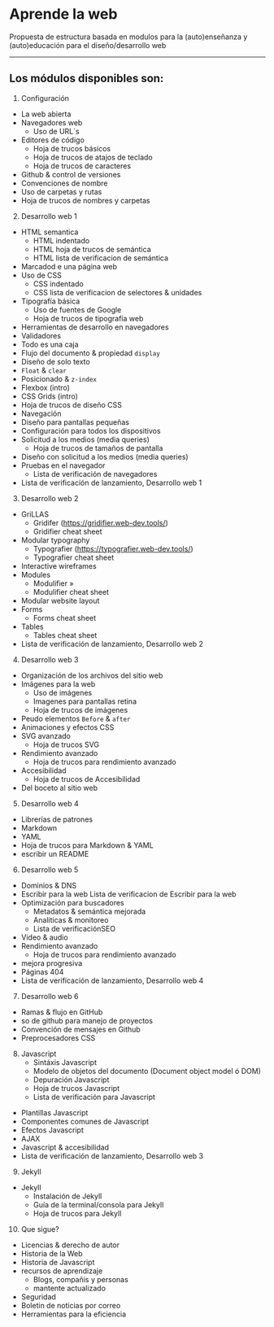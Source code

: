 # Aprende la web

Propuesta de estructura basada en modulos para la (auto)enseñanza y (auto)educación para el diseño/desarrollo web

-----------------------

## Los módulos disponibles son:

1. Configuración
  - La web abierta
  - Navegadores web
    - Uso de URL´s
  - Editores de código
    - Hoja de trucos básicos
    - Hoja de trucos de atajos de teclado
    - Hoja de trucos de caracteres
  - Github & control de versiones
  - Convenciones de nombre
  - Uso de carpetas y rutas
  - Hoja de trucos de nombres y carpetas
2. Desarrollo web 1
  - HTML semantica
      - HTML indentado
      - HTML hoja de trucos de semántica
      - HTML lista de verificacion de semántica
  - Marcadod e una página web
  - Uso de CSS
      - CSS indentado
      - CSS lista de verificacion de selectores & unidades
  - Tipografía básica
      - Uso de fuentes de Google
      - Hoja de trucos de tipografía web
  - Herramientas de desarrollo en navegadores
  - Validadores
  - Todo es una caja
  - Flujo del documento & propiedad `display`
  - Diseño de solo texto
  - `Float` & `clear`
  - Posicionado & `z-index`
  - Flexbox (intro)
  - CSS Grids (intro)
  - Hoja de trucos de diseño CSS
  - Navegación
  - Diseño para pantallas pequeñas
  - Configuración para todos los dispositivos
  - Solicitud a los medios (media queries)
    - Hoja de trucos de tamaños de pantalla
  - Diseño con solicitud a los medios (media queries)
  - Pruebas en el navegador
      - Lista de verificación de navegadores
  - Lista de verificación de lanzamiento, Desarrollo web 1
3. Desarrollo web 2
  - GriLLAS
      - Gridifer (https://gridifier.web-dev.tools/)
      - Gridifier cheat sheet
  - Modular typography
      - Typografier (https://typografier.web-dev.tools/)
      - Typografier cheat sheet
  - Interactive wireframes
  - Modules
      - Modulifier »
      - Modulifier cheat sheet
  - Modular website layout
  - Forms
      - Forms cheat sheet
  - Tables
      - Tables cheat sheet
  - Lista de verificación de lanzamiento, Desarrollo web 2
4. Desarrollo web 3
  - Organización de los archivos del sitio web
  - Imágenes para la web
      - Uso de imágenes
      - Imagenes para pantallas retina
      - Hoja de trucos de imágenes
  - Peudo elementos `Before` & `after`
  - Animaciones y efectos CSS
  - SVG avanzado
      - Hoja de trucos SVG
  - Rendimiento avanzado
      - Hoja de trucos para rendimiento avanzado
  - Accesibilidad
      - Hoja de trucos de Accesibilidad
  - Del boceto al sitio web
5. Desarrollo web 4
  - Librerías de patrones
  - Markdown
  - YAML
  - Hoja de trucos para Markdown & YAML
  - escribir un README
6. Desarrollo web 5
  - Dominios & DNS
  - Escribir para la web
      Lista de verificacion de Escribir para la web
  - Optimización para buscadores
      - Metadatos & semántica mejorada
      - Analiticas & monitoreo
      - Lista de verificaciónSEO
  - Video & audio
  - Rendimiento avanzado
      - Hoja de trucos para rendimiento avanzado
  - mejora progresiva
  - Páginas 404
  - Lista de verificación de lanzamiento, Desarrollo web 4
7. Desarrollo web 6
  - Ramas & flujo en GitHub
  - so de github para manejo de proyectos
  - Convención de mensajes en Github
  - Preprocesadores CSS
8. Javascript
    - Sintáxis Javascript
    - Modelo de objetos del documento (Document object model ó DOM)
    - Depuración Javascript
    - Hoja de trucos Javascript
    - Lista de verificación para Javascript
  - Plantillas Javascript
  - Componentes comunes de Javascript
  - Efectos Javascript
  - AJAX
  - Javascript & accesibilidad
  - Lista de verificación de lanzamiento, Desarrollo web 3
9. Jekyll
  - Jekyll
    - Instalación de Jekyll
    - Guía de la terminal/consola para Jekyll
    - Hoja de trucos para Jekyll
10. Que sigue?
  - Licencias & derecho de autor
  - Historia de la Web
  - Historia de Javascript
  - recursos de aprendizaje
    - Blogs, compañis y personas
    - mantente actualizado
  - Seguridad
  - Boletin de noticias por correo
  - Herramientas para la eficiencia

